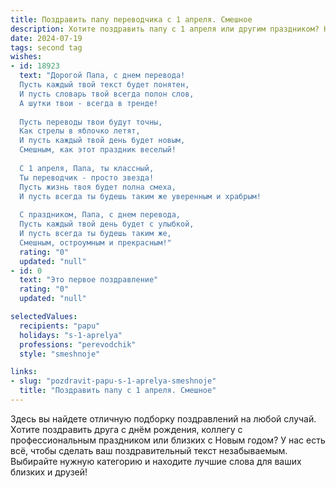 ```yaml
---
title: Поздравить папу переводчика с 1 апреля. Смешное
description: Хотите поздравить папу с 1 апреля или другим праздником? Наш ИИ создаст незабываемое поздравление, а вы обязательно выделитесь среди других.  
date: 2024-07-19
tags: second tag
wishes:
- id: 18923
  text: "Дорогой Папа, с днем перевода!
  Пусть каждый твой текст будет понятен,
  И пусть словарь твой всегда полон слов,
  А шутки твои - всегда в тренде!
  
  Пусть переводы твои будут точны,
  Как стрелы в яблочко летят,
  И пусть каждый твой день будет новым,
  Смешным, как этот праздник веселый!
  
  С 1 апреля, Папа, ты классный,
  Ты переводчик - просто звезда!
  Пусть жизнь твоя будет полна смеха,
  И пусть всегда ты будешь таким же уверенным и храбрым!
  
  С праздником, Папа, с днем перевода,
  Пусть каждый твой день будет с улыбкой,
  И пусть всегда ты будешь таким же,
  Смешным, остроумным и прекрасным!"
  rating: "0"
  updated: "null"
- id: 0
  text: "Это первое поздравление"
  rating: "0"
  updated: "null"

selectedValues:
  recipients: "papu"
  holidays: "s-1-aprelya"
  professions: "perevodchik"
  style: "smeshnoje"

links:
- slug: "pozdravit-papu-s-1-aprelya-smeshnoje"
  title: "Поздравить папу с 1 апреля. Смешное"
---
```


Здесь вы найдете отличную подборку поздравлений на любой случай. 
Хотите поздравить друга с днём рождения, коллегу с профессиональным праздником или близких с Новым годом? У нас есть всё, чтобы сделать ваш поздравительный текст незабываемым. Выбирайте нужную категорию и находите лучшие слова для ваших близких и друзей!
